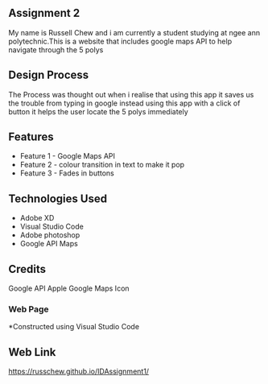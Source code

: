 ## Assignment 2 

My name is Russell Chew and i am currently a student studying at ngee ann polytechnic.This is a website that includes google maps API to help navigate through the 5 polys

## Design Process
The Process was thought out when i realise that using this app it saves us the trouble from typing in google instead using this app with a click of button it helps the user locate the 5 polys immediately

## Features

* Feature 1 - Google Maps API
* Feature 2 - colour transition in text to make it pop
* Feature 3 - Fades in buttons

## Technologies Used

* Adobe XD
* Visual Studio Code
* Adobe photoshop
* Google API Maps

## Credits
Google API
Apple Google Maps Icon

### Web Page
*Constructed using Visual Studio Code

## Web Link

https://russchew.github.io/IDAssignment1/